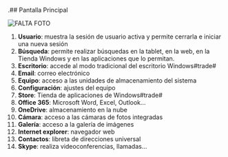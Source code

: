 .## Pantalla Principal

![FALTA FOTO](http://static.energysistem.com/images/manuals/42245/54193b9b122ee.jpg)

1. **Usuario**: muestra la sesión de usuario activa y permite cerrarla e iniciar una nueva sesión
2. **Búsqueda**: permite realizar búsquedas en la tablet,
en la web, en la Tienda Windows y en las aplicaciones que lo permitan.
3. **Escritorio**: accede al modo tradicional del escritorio Windows#trade#
4. **Email**: correo electrónico
5. **Equipo**: acceso a las unidades de almacenamiento del sistema
6. **Configuración**: ajustes del equipo
7. **Store**: Tienda de aplicaciones de Windows#trade#
8. **Office 365**: Microsoft Word, Excel, Outlook...
9. **OneDrive**: almacenamiento en la nube
10. **Cámara**: acceso a las cámaras de fotos integradas
11. **Galería**: acceso a la galería de imágenes
12. **Internet explorer**: navegador web
13. **Contactos**: libreta de direcciones universal
14. **Skype**: realiza videoconferencias, llamadas...

